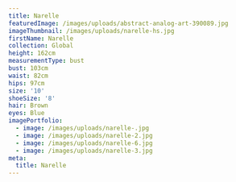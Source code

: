 ```yaml
---
title: Narelle
featuredImage: /images/uploads/abstract-analog-art-390089.jpg
imageThumbnail: /images/uploads/narelle-hs.jpg
firstName: Narelle
collection: Global
height: 162cm
measurementType: bust
bust: 103cm
waist: 82cm
hips: 97cm
size: '10'
shoeSize: '8'
hair: Brown
eyes: Blue
imagePortfolio:
  - image: /images/uploads/narelle-.jpg
  - image: /images/uploads/narelle-2.jpg
  - image: /images/uploads/narelle-6.jpg
  - image: /images/uploads/narelle-3.jpg
meta:
  title: Narelle
---
```


